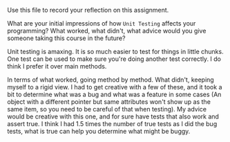 Use this file to record your reflection on this assignment.

What are your initial impressions of how `Unit Testing` affects your programming?
What worked, what didn't, what advice would you give someone taking this course in the future?

Unit testing is amaxing. It is so much easier to test for things in little chunks. One test can be used to make sure you're doing another test correctly. I do think I prefer it over main methods. 

In terms of what worked, going method by method. What didn't, keeping myself to a rigid view. I had to get creative with a few of these, and it took a bit to determine what was a bug and what was a feature in some cases (An object with a different pointer but same attributes won't show up as the same item, so you need to be careful of that when testing). My advice would be creative with this one, and for sure have tests that also work and assert true. I think I had 1.5 times the number of true tests as I did the bug tests, what is true can help you determine what might be buggy.
